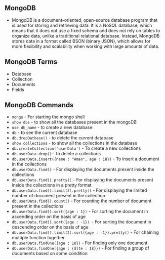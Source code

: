 ## MongoDB
- MongoDB is a document-oriented, open-source database 
program that is used for storing and retrieving data. It is a NoSQL 
database, which means that it does not use a fixed schema and 
does not rely on tables to organize data, unlike a traditional 
relational database. Instead, MongoDB stores data in a format 
called BSON (binary JSON), which allows for more flexibility and 
scalability when working with large amounts of data.

## MongoDB Terms 
- Database 
- Collection
- Documents 
- Fields 


## MongoDB Commands 
- `mongo` - For starting the mongo shell
- `show dbs` - to show all the databases present in the mongoDB 
- `use db_name` - to create a new database 
- `db` - to see the current database
- `db.dropDatbase()` - to delete the current database
- `show collections` - to show all the collections in the database 
- `db.createCollection('userData')` - To create a new collections 
- `db.userData.drop()`- To delete a collections 
- `db.userData.insert({name : "Aman", age : 18})` - To insert a document in the collections
- `db.userData.find()` - For displaying the documents present inside the collections
- `db.userData.find().pretty()` - For displaying the documents present inside the collections in a pretty format
- `db.userData.find().limit(3).pretty()` - For displaying the limited number of document present in the collection
- `db.userData.find().count()` - For counting the number of document present in the collections
- `db.userData.find().sort({age : 1})` - For sorting the document in ascending order on the basis of age
- `db.userData.find().sort({age : -1}) `- For sorting the document in descending order on the basis of age
- `db.userData.find().limit(2).sort({age : -1}).pretty()` - For chaining multiple function together
- `db.userData.findOne({age : 18})` -  For finding only one document
- `db.userData.findOne({age : {$lte : 18}})` - For finding a group of documents based on some condition
